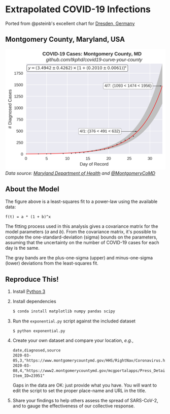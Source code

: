 # Extrapolated COVID-19 Infections

Ported from @psteinb's excellent chart for [Dresden, Germany](https://github.com/psteinb/covid19-curve-your-city) 

## Montgomery County, Maryland, USA

![MoCo](us_md_montgomery.png)
*Data source: [Maryland Department of Health](https://coronavirus.maryland.gov/) and [@MontgomeryCoMD](https://twitter.com/MontgomeryCoMD)*

## About the Model

The figure above is a least-squares fit to a power-law using the available data:

```latex
f(t) = a * (1 + b)^x
```

The fitting process used in this analysis gives a covariance matrix for the model parameters (*a*
and *b*). From the covariance matrix, it's possible to compute the one-standard-deviation (sigma)
bounds on the parameters, assuming that the uncertainty on the number of COVID-19 cases for each day
is the same.

The gray bands are the plus-one-sigma (upper) and minus-one-sigma (lower) deviations from the
least-squares fit.

## Reproduce This!

1. Install [Python 3](https://www.anaconda.com/distribution/)
2. Install dependencies

   ```bash
   $ conda install matplotlib numpy pandas scipy
   ```

3. Run the `exponential.py` script against the included dataset

   ``` 
   $ python exponential.py
   ```

4. Create your own dataset and compare your location, *e.g.*,

   ```csv
   date,diagnosed,source
   2020-03-05,3,"https://www.montgomerycountymd.gov/HHS/RightNav/Coronavirus.html"
   2020-03-08,4,"https://www2.montgomerycountymd.gov/mcgportalapps/Press_Detail.aspx?Item_ID=23951"
   ```

   Gaps in the data are OK: just provide what you have. You will want to edit the script to set the
   proper place-name and URL in the title.

5. Share your findings to help others assess the spread of SARS-CoV-2, and to gauge the
   effectiveness of our collective response.
